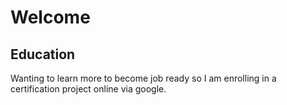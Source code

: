 # Welcome
## Education 
Wanting to learn more to become job ready so I am enrolling in a certification project online via google.
